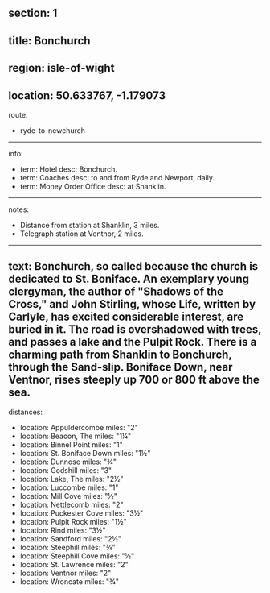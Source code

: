 section: 1
----
title: Bonchurch
----
region: isle-of-wight
----
location: 50.633767, -1.179073
----
route:
- ryde-to-newchurch
----
info:
- term: Hotel
  desc: Bonchurch.
- term: Coaches
  desc: to and from Ryde and Newport, daily.
- term: Money Order Office
  desc: at Shanklin.
----
notes:
- Distance from station at Shanklin, 3 miles.
- Telegraph station at Ventnor, 2 miles.
----
text: Bonchurch, so called because the church is dedicated to St. Boniface. An exemplary young clergyman, the author of "Shadows of the Cross," and John Stirling, whose Life, written by Carlyle, has excited considerable interest, are buried in it. The road is overshadowed with trees, and passes a lake and the Pulpit Rock. There is a charming path from Shanklin to Bonchurch, through the Sand-slip. Boniface Down, near Ventnor, rises steeply up 700 or 800 ft above the sea.
----
distances:
- location: Appuldercombe
  miles: "2"
- location: Beacon, The
  miles: "1¼"
- location: Binnel Point
  miles: "1"
- location: St. Boniface Down
  miles: "1½"
- location: Dunnose
  miles: "¾"
- location: Godshill
  miles: "3"
- location: Lake, The
  miles: "2½"
- location: Luccombe
  miles: "1"
- location: Mill Cove
  miles: "½"
- location: Nettlecomb
  miles: "2"
- location: Puckester Cove
  miles: "3½"
- location: Pulpit Rock
  miles: "1½"
- location: Rind
  miles: "3½"
- location: Sandford
  miles: "2½"
- location: Steephill
  miles: "¾"
- location: Steephill Cove
  miles: "½"
- location: St. Lawrence
  miles: "2"
- location: Ventnor
  miles: "2"
- location: Wroncate
  miles: "¾"
